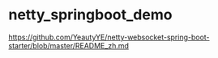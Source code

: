 # netty_springboot_demo
https://github.com/YeautyYE/netty-websocket-spring-boot-starter/blob/master/README_zh.md

